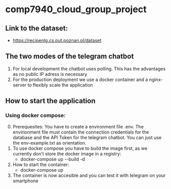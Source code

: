 # comp7940_cloud_group_project


## Link to the dataset: 
- https://recipenlg.cs.put.poznan.pl/dataset 



## The two modes of the telegram chatbot 
1. For local development the chatbot uses polling. This has the advantages as no public IP adress is necessary
2. For the production deployment we use a docker container and a nginx-server to flexibly scale the application

## How to start the application 

### Using docker compose: 
0. Prerequesites: You have to create a environment file .env. The envirionment file must contain the connection credentials for the database and the API Token for the telegram chatbot. You can just use the env-example.txt as orientation. 
1. To use docker compose you have to build the image first, as we currently don't store the docker image in a registry: 
    - docker-compose up --build -d 
2. How to start the container: 
    - docker-compose up 
3. The container is now accesible and you can test it with telegram on your smartphone 